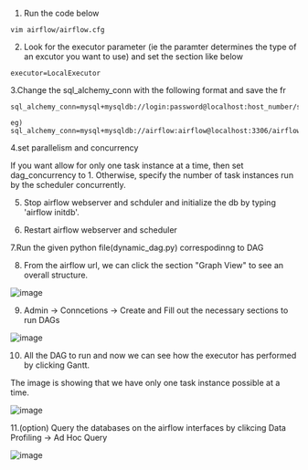 1. Run the code below
  
  ```
  vim airflow/airflow.cfg
  ```
  
2. Look for the executor parameter (ie the paramter determines the type of an excutor you want to use) and set the section like below

```
executor=LocalExecutor
```

3.Change the sql_alchemy_conn with the following format and save the fr

```
sql_alchemy_conn=mysql+mysqldb://login:password@localhost:host_number/schema_name

eg)
sql_alchemy_conn=mysql+mysqldb://airflow:airflow@localhost:3306/airflow_mdb
```

4.set parallelism and concurrency 

If you want allow for only one task instance at a time, then set dag_concurrency to 1. 
Otherwise, specify the number of task instances run by the scheduler concurrently. 


5. Stop airflow webserver and schduler and initialize the db by typing  'airflow initdb'.

6. Restart airflow webserver and scheduler 

7.Run the given python file(dynamic_dag.py) correspodinng to DAG
  
8. From the airflow url, we can click the section "Graph View" to see an overall structure. 

![image](https://user-images.githubusercontent.com/53164959/101836143-2eaeea80-3b80-11eb-94f4-18c9da213c08.png)

9. Admin -> Conncetions -> Create  and Fill out the necessary sections to run DAGs

![image](https://user-images.githubusercontent.com/53164959/101836266-6ae24b00-3b80-11eb-93b7-b9ceb53c7355.png)


10. All the DAG to run and now we can see how the executor has performed by clicking Gantt.

The image is showing that we have only one task instance possible at a time.

![image](https://user-images.githubusercontent.com/53164959/101836390-ab41c900-3b80-11eb-8bd4-2f25c4f6b9a6.png)

11.(option) Query the databases on the airflow interfaces by clikcing Data Profiling -> Ad Hoc Query 

![image](https://user-images.githubusercontent.com/53164959/101836586-05db2500-3b81-11eb-8e28-d18301eb86da.png)







